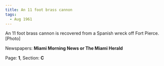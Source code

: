 ```yaml
---  
title: An 11 foot brass cannon  
tags:  
  - Aug 1961  
---  
```

  
An 11 foot brass cannon is recovered from a Spanish wreck off Fort Pierce. [Photo]  
  
Newspapers: **Miami Morning News or The Miami Herald**  
  
Page: **1**, Section: **C** 
